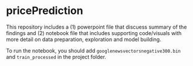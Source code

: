 # pricePrediction


This repository includes a (1) powerpoint file that discuess summary of the findings and (2) notebook file that includes supporting code/visuals with more detail on data preparation, exploration and model building. 

To run the notebook, you should add `googlenewsvectorsnegative300.bin` and `train_processed` in the project folder.
